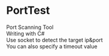 # PortTest  
Port Scanning Tool  
Writing with C#  
Use socket to detect the target ip&port  
 You can also specify a timeout value 
